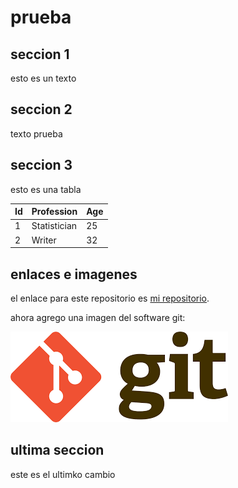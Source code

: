 # prueba

## seccion 1

esto es un texto

## seccion 2

texto prueba

## seccion 3

esto es una tabla

|Id | Profession | Age |
|-- | -- | -- |
|1 | Statistician | 25 |
|2 | Writer | 32 |

## enlaces e imagenes 

el enlace para este repositorio es [mi repositorio](https://github.com/SLliuyacc/prueba).

ahora agrego una imagen del software git:

![git](figuras/imagen.png)

## ultima seccion

este es el ultimko cambio
